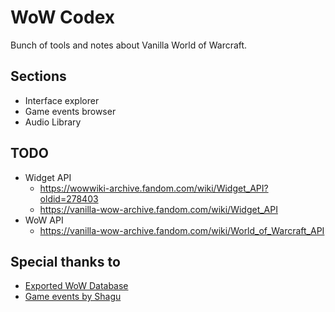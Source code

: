 # WoW Codex

Bunch of tools and notes about Vanilla World of Warcraft.

## Sections

- Interface explorer
- Game events browser
- Audio Library

## TODO

- Widget API
    - https://wowwiki-archive.fandom.com/wiki/Widget_API?oldid=278403
    - https://vanilla-wow-archive.fandom.com/wiki/Widget_API
- WoW API
    - https://vanilla-wow-archive.fandom.com/wiki/World_of_Warcraft_API

## Special thanks to

- [Exported WoW Database](https://github.com/gtker/wow_db_sqlite)
- [Game events by Shagu](https://github.com/shagu/wow-vanilla-api/blob/master/events.md)

